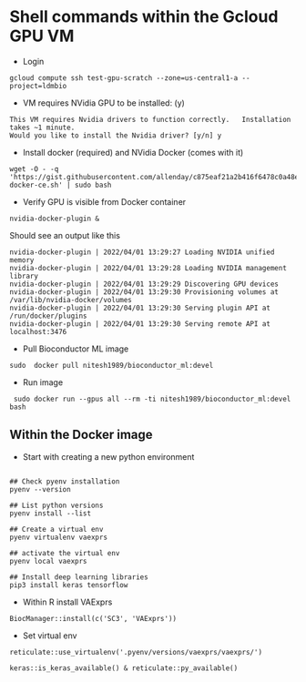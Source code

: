 # Shell commands within the Gcloud GPU VM
 
- Login

```
gcloud compute ssh test-gpu-scratch --zone=us-central1-a --project=ldmbio
```

- VM requires NVidia GPU to be installed: (y)

```
This VM requires Nvidia drivers to function correctly.   Installation takes ~1 minute.
Would you like to install the Nvidia driver? [y/n] y
```

- Install docker (required) and NVidia Docker (comes with it)

```
wget -O - -q 'https://gist.githubusercontent.com/allenday/c875eaf21a2b416f6478c0a48e428f6a/raw/f7feca1acc1a992afa84f347394fd7e4bfac2599/install-docker-ce.sh' | sudo bash
```

- Verify GPU is visible from Docker container

```
nvidia-docker-plugin &
```

Should see an output like this

```
nvidia-docker-plugin | 2022/04/01 13:29:27 Loading NVIDIA unified memory
nvidia-docker-plugin | 2022/04/01 13:29:28 Loading NVIDIA management library
nvidia-docker-plugin | 2022/04/01 13:29:29 Discovering GPU devices
nvidia-docker-plugin | 2022/04/01 13:29:30 Provisioning volumes at /var/lib/nvidia-docker/volumes
nvidia-docker-plugin | 2022/04/01 13:29:30 Serving plugin API at /run/docker/plugins
nvidia-docker-plugin | 2022/04/01 13:29:30 Serving remote API at localhost:3476
```

- Pull Bioconductor ML image

```
sudo  docker pull nitesh1989/bioconductor_ml:devel
```

- Run image

```
 sudo docker run --gpus all --rm -ti nitesh1989/bioconductor_ml:devel bash
 ```
 
## Within the Docker image

 
- Start with creating a new python environment

```

## Check pyenv installation
pyenv --version

## List python versions 
pyenv install --list

## Create a virtual env
pyenv virtualenv vaexprs

## activate the virtual env
pyenv local vaexprs

## Install deep learning libraries
pip3 install keras tensorflow

```

- Within R install VAExprs

```
BiocManager::install(c('SC3', 'VAExprs'))
```

- Set virtual env

```
reticulate::use_virtualenv('.pyenv/versions/vaexprs/vaexprs/')

keras::is_keras_available() & reticulate::py_available()
```
